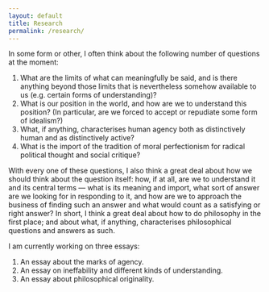 ```yaml
---
layout: default
title: Research
permalink: /research/
---
```


In some form or other, I often think about the following number of questions at the moment:

1. What are the limits of what can meaningfully be said, and is there anything beyond those limits that is nevertheless somehow available to us (e.g. certain forms of understanding)?
2. What is our position in the world, and how are we to understand this position? (In particular, are we forced to accept or repudiate some form of idealism?)
3. What, if anything, characterises human agency both as distinctively human and as distinctively active?
4. What is the import of the tradition of moral perfectionism for radical political thought and social critique?

With every one of these questions, I also think a great deal about how we should think about the question itself: how, if at all, are we to understand it and its central terms — what is its meaning and import, what sort of answer are we looking for in responding to it, and how are we to approach the business of finding such an answer and what would count as a satisfying or right answer? In short, I think a great deal about how to do philosophy in the first place; and about what, if anything, characterises philosophical questions and answers as such.

I am currently working on three essays:

1. An essay about the marks of agency.
2. An essay on ineffability and different kinds of understanding.
3. An essay about philosophical originality.
